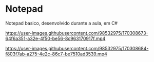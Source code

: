 # Notepad
Notepad basico, desenvolvido durante a aula, em C#



https://user-images.githubusercontent.com/98532975/170308673-64f6a351-a32e-4f50-be56-8c963170917f.mp4



https://user-images.githubusercontent.com/98532975/170308684-f803f7ab-a275-4e2c-86c7-be7510ad3539.mp4

